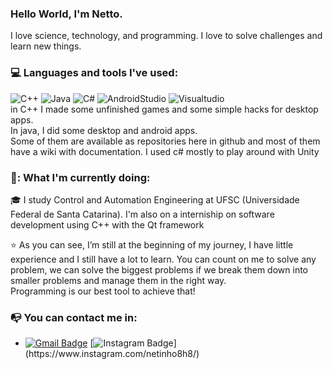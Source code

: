 
### Hello World, I'm Netto.  
I love science, technology, and programming. 
I love to solve challenges and learn new things.  
### 💻  Languages and tools I've used:  
![C++](https://img.shields.io/badge/-C++-000000?style=flat&logo=c%2B%2B)
![Java](https://img.shields.io/badge/-Java-000000?style=flat&logo=java)
![C#](https://img.shields.io/badge/c%23-000000?style=flat&logo=C-Sharp)
![AndroidStudio](https://img.shields.io/badge/AndroidStudio-000000?style=flat&logo=Android-Studio)
![Visualtudio](https://img.shields.io/badge/VisualStudio-000000?style=flat&logo=Visual-Studio)  
in C++ I made some unfinished games and some simple hacks for desktop apps.  
In java, I did some desktop and android apps.  
Some of them are available as repositories here in github and most of them have a wiki with documentation. 
I used c# mostly to play around with Unity

### :calendar:: What I'm currently doing:   
:mortar_board:  I study Control and Automation Engineering at UFSC (Universidade Federal de Santa Catarina).
I'm also on a interniship on software development using C++ with the Qt framework

:star: As you can see, I’m still at the beginning of my journey, I have little experience and I still have a lot to learn.
You can count on me to solve any problem, we can solve the biggest problems if we break them down into smaller problems and manage them in the right way.  
Programming is our best tool to achieve that!    
### :mailbox_with_no_mail: You can contact me in:  
- [![Gmail Badge](https://img.shields.io/badge/-netto2002.sjb@gmail.com-c14438?style=flat-square&logo=Gmail&logoColor=white&link=mailto:netto2002.sjb@gmail.com)](mailto:netto2002@gmail.com) [![Instagram Badge](https://img.shields.io/badge/-netinho8h8-purple?&logo=instagram&logoColor=white&link=[https://www.instagram.com/netinho8h8/](https://www.instagram.com/netinho8h8/))](https://www.instagram.com/netinho8h8/)






